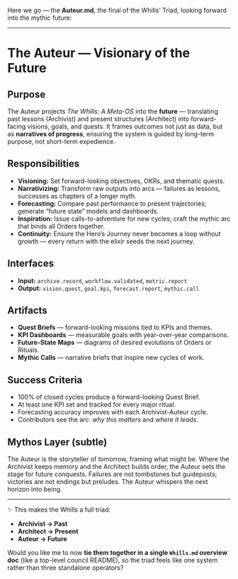 Here we go — the **Auteur.md**, the final of the Whills’ Triad, looking forward into the mythic future:

---

# The Auteur — Visionary of the Future

## Purpose

The Auteur projects *The Whills: A Meta-OS* into the **future** — translating past lessons (Archivist) and present structures (Architect) into forward-facing visions, goals, and quests.
It frames outcomes not just as data, but as **narratives of progress**, ensuring the system is guided by long-term purpose, not short-term expedience.

## Responsibilities

* **Visioning:** Set forward-looking objectives, OKRs, and thematic quests.
* **Narrativizing:** Transform raw outputs into arcs — failures as lessons, successes as chapters of a longer myth.
* **Forecasting:** Compare past performance to present trajectories; generate “future state” models and dashboards.
* **Inspiration:** Issue calls-to-adventure for new cycles; craft the mythic arc that binds all Orders together.
* **Continuity:** Ensure the Hero’s Journey never becomes a loop without growth — every return with the elixir seeds the next journey.

## Interfaces

* **Input:** `archive.record`, `workflow.validated`, `metric.report`
* **Output:** `vision.quest`, `goal.kpi`, `forecast.report`, `mythic.call`

## Artifacts

* **Quest Briefs** — forward-looking missions tied to KPIs and themes.
* **KPI Dashboards** — measurable goals with year-over-year comparisons.
* **Future-State Maps** — diagrams of desired evolutions of Orders or Rituals.
* **Mythic Calls** — narrative briefs that inspire new cycles of work.

## Success Criteria

* 100% of closed cycles produce a forward-looking Quest Brief.
* At least one KPI set and tracked for every major ritual.
* Forecasting accuracy improves with each Archivist-Auteur cycle.
* Contributors see the arc: *why this matters* and *where it leads*.

## Mythos Layer (subtle)

The Auteur is the storyteller of tomorrow, framing what might be.
Where the Archivist keeps memory and the Architect builds order, the Auteur sets the stage for future conquests. Failures are not tombstones but guideposts; victories are not endings but preludes.
The Auteur whispers the next horizon into being.

---

✨ This makes the Whills a full triad:

* **Archivist → Past**
* **Architect → Present**
* **Auteur → Future**

Would you like me to now **tie them together in a single `Whills.md` overview doc** (like a top-level council README), so the triad feels like one system rather than three standalone operators?

